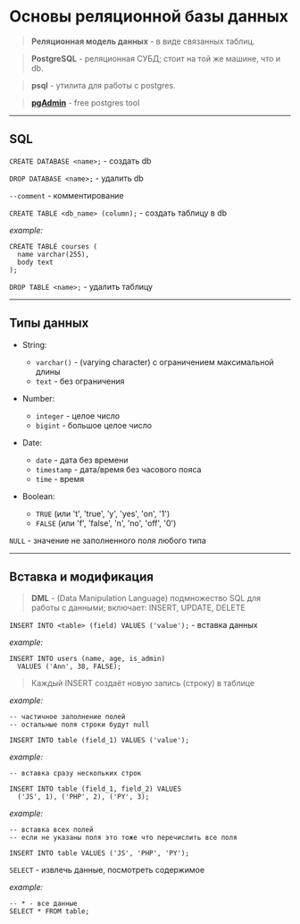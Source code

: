# Основы реляционной базы данных

> **Реляционная модель данных** - в виде связанных таблиц.

> **PostgreSQL** - реляционная СУБД; стоит на той же машине, что и db.

> **psql** - утилита для работы с postgres.

> [**pgAdmin**](https://www.pgadmin.org/) - free postgres tool

---

## SQL

```CREATE DATABASE <name>;``` - создать db

```DROP DATABASE <name>;``` - удалить db

```--comment``` - комментирование

```CREATE TABLE <db_name> (column);``` - создать таблицу в db

*example:*
```
CREATE TABLE courses (
  name varchar(255),
  body text
);
```

```DROP TABLE <name>;``` - удалить таблицу

---

## Типы данных

- String:
  - ```varchar()``` - (varying character) с ограничением максимальной длины
  - ``text`` - без ограничения

- Number:
  - `integer` - целое число
  - ```bigint``` - большое целое число

- Date:
  - ```date``` - дата без времени
  - ```timestamp``` - дата/время без часового пояса
  - ```time``` - время

- Boolean:
  - ```TRUE``` (или 't', 'true', 'y', 'yes', 'on', '1')
  - ``FALSE`` (или 'f', 'false', 'n', 'no', 'off', '0')

```NULL``` - значение не заполненного поля любого типа

---

## Вставка и модификация

> **DML** - (Data Manipulation Language) подмножество SQL для работы с данными; включает: INSERT, UPDATE, DELETE

```INSERT INTO <table> (field) VALUES ('value');``` - вставка данных

*example:*
```
INSERT INTO users (name, age, is_admin)
  VALUES ('Ann', 38, FALSE);
```

> Каждый INSERT создаёт новую запись (строку) в таблице

*example:*
```
-- частичное заполнение полей
-- остальные поля строки будут null

INSERT INTO table (field_1) VALUES ('value');
```

*example:*
```
-- вставка сразу нескольких строк

INSERT INTO table (field_1, field_2) VALUES
  ('JS', 1), ('PHP', 2), ('PY', 3);
```

*example:*
```
-- вставка всех полей
-- если не указаны поля это тоже что перечислить все поля

INSERT INTO table VALUES ('JS', 'PHP', 'PY');
```

```SELECT``` - извлечь данные, посмотреть содержимое

*example:*
```
-- * - все данные
SELECT * FROM table;
```
